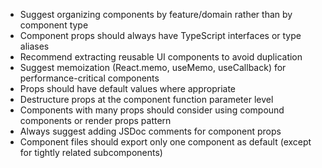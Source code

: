 - Suggest organizing components by feature/domain rather than by component type
- Component props should always have TypeScript interfaces or type aliases
- Recommend extracting reusable UI components to avoid duplication
- Suggest memoization (React.memo, useMemo, useCallback) for performance-critical components
- Props should have default values where appropriate
- Destructure props at the component function parameter level
- Components with many props should consider using compound components or render props pattern
- Always suggest adding JSDoc comments for component props
- Component files should export only one component as default (except for tightly related subcomponents)